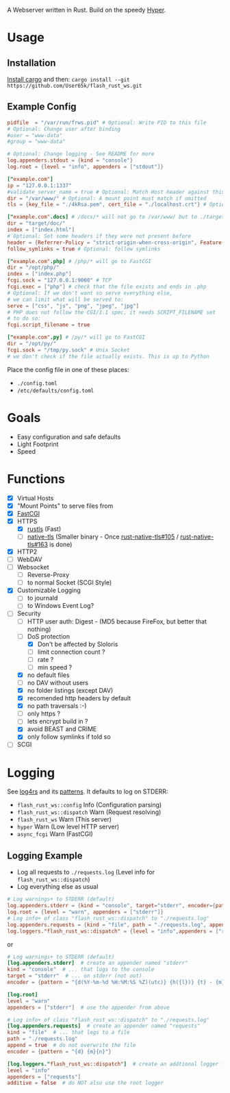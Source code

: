 A Webserver written in Rust.
Build on the speedy [Hyper](https://hyper.rs/).

# Usage

## Installation

[Install cargo](https://www.rust-lang.org/tools/install) and then:
`cargo install --git https://github.com/User65k/flash_rust_ws.git`


## Example Config
```toml
pidfile  = "/var/run/frws.pid" # Optional: Write PID to this file
# Optional: Change user after binding
#user = "www-data"
#group = "www-data"

# Optional: Change logging - See README for more
log.appenders.stdout = {kind = "console"}
log.root = {level = "info", appenders = ["stdout"]}

["example.com"]
ip = "127.0.0.1:1337"
#validate_server_name = true # Optional: Match Host header against this vHost
dir = "/var/www/" # Optional: A mount point must match if omitted
tls = {key_file = "./4kRsa.pem", cert_file = "./localhost.crt"} # Optional: use HTTPS

["example.com".docs] # /docs/* will not go to /var/www/ but to ./target/doc/
dir = "target/doc/"
index = ["index.html"]
# Optional: Set some headers if they were not present before
header = {Referrer-Policy = "strict-origin-when-cross-origin", Feature-Policy = "microphone 'none'; geolocation 'none'"}
follow_symlinks = true # Optional: follow symlinks

["example.com".php] # /php/* will go to FastCGI
dir = "/opt/php/"
index = ["index.php"]
fcgi.sock = "127.0.0.1:9000" # TCP
fcgi.exec = ["php"] # check that the file exists and ends in .php
# Optional: If we don't want so serve everything else,
# we can limit what will be served to:
serve = ["css", "js", "png", "jpeg", "jpg"]
# PHP does not follow the CGI/1.1 spec, it needs SCRIPT_FILENAME set
# to do so:
fcgi.script_filename = true

["example.com".py] # /py/* will go to FastCGI
dir = "/opt/py/"
fcgi.sock = "/tmp/py.sock" # Unix Socket
# we don't check if the file actually exists. This is up to Python
```
Place the config file in one of these places:

- `./config.toml`
- `/etc/defaults/config.toml`

# Goals
- Easy configuration and safe defaults
- Light Footprint
- Speed

# Functions
- [x] Virtual Hosts
- [x] "Mount Points" to serve files from
- [x] [FastCGI](https://github.com/User65k/async-fcgi)
- [x] HTTPS
  - [x] [rustls](https://github.com/ctz/rustls) (Fast)
  - [ ] [native-tls](https://github.com/sfackler/rust-native-tls) (Smaller binary - Once [rust-native-tls#105](https://github.com/sfackler/rust-native-tls/issues/105) / [rust-native-tls#163](https://github.com/sfackler/rust-native-tls/issues/163) is done)
- [x] HTTP2
- [ ] WebDAV
- [ ] Websocket
  - [ ] Reverse-Proxy
  - [ ] to normal Socket (SCGI Style)
- [x] Customizable Logging
  - [ ] to journald
  - [ ] to Windows Event Log?
- [ ] Security
  - [ ] HTTP user auth: Digest - (MD5 because FireFox, but better that nothing)
  - [ ] DoS protection
    - [x] Don't be affected by Sloloris
    - [ ] limit connection count ?
    - [ ] rate ?
    - [ ] min speed ?
  - [x] no default files
  - [ ] no DAV without users
  - [x] no folder listings (except DAV)
  - [x] recomended http headers by default
  - [x] no path traversals :-)
  - [ ] only https ?
  - [ ] lets encrypt build in ?
  - [x] avoid BEAST and CRIME
  - [x] only follow symlinks if told so
- [ ] SCGI

# Logging

See [log4rs](https://docs.rs/log4rs/0.12.0/log4rs/) and its [patterns](https://docs.rs/log4rs/0.12.0/log4rs/encode/pattern/index.html).
It defaults to log on STDERR:

- `flash_rust_ws::config` Info (Configuration parsing)
- `flash_rust_ws::dispatch` Warn (Request resolving)
- `flash_rust_ws` Warn (This server)
- `hyper` Warn (Low level HTTP server)
- `async_fcgi` Warn (FastCGI)

## Logging Example

- Log all requests to `./requests.log` (Level info for `flash_rust_ws::dispatch`)
- Log everything else as usual

```toml
# Log warnings+ to STDERR (default)
log.appenders.stderr = {kind = "console", target="stderr", encoder={pattern = "{d(%Y-%m-%d %H:%M:%S %Z)(utc)} {h({l})} {t} - {m}{n}"}}
log.root = {level = "warn", appenders = ["stderr"]}
# Log info+ of class "flash_rust_ws::dispatch" to "./requests.log"
log.appenders.requests = {kind = "file", path = "./requests.log", append=true, encoder={pattern = "{d} {m}{n}"}}
log.loggers."flash_rust_ws::dispatch" = {level = "info",appenders = ["requests"],additive = false}
```
or
```toml
# Log warnings+ to STDERR (default)
[log.appenders.stderr]  # create an appender named "stderr"
kind = "console"  # ... that logs to the console
target = "stderr"  # ... on stderr (not out)
encoder = {pattern = "{d(%Y-%m-%d %H:%M:%S %Z)(utc)} {h({l})} {t} - {m}{n}"}

[log.root]
level = "warn"
appenders = ["stderr"]  # use the appender from above

# Log info+ of class "flash_rust_ws::dispatch" to "./requests.log"
[log.appenders.requests]  # create an appender named "requests"
kind = "file"  # ... that logs to a file
path = "./requests.log"
append = true  # do not overwrite the file
encoder = {pattern = "{d} {m}{n}"}

[log.loggers."flash_rust_ws::dispatch"]  # create an addtional logger for the class "flash_rust_ws::dispatch"
level = "info"
appenders = ["requests"]
additive = false  # do NOT also use the root logger
```